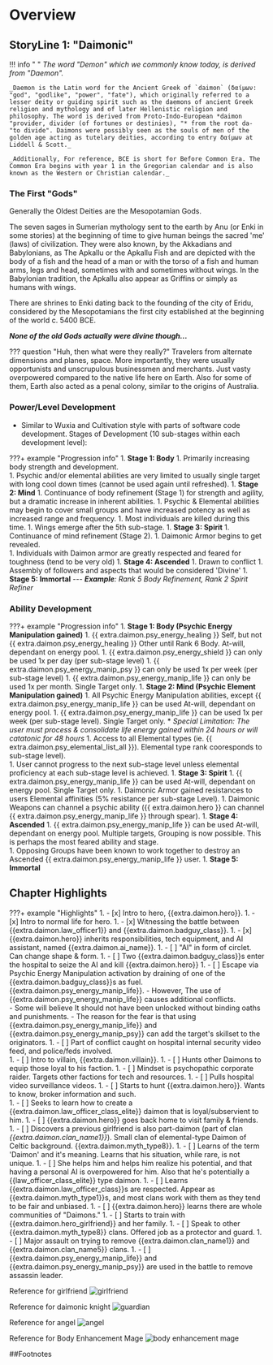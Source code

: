 # Overview

## StoryLine 1: "Daimonic"

!!! info " "
    _The word "Demon" which we commonly know today, is derived from "Daemon"._

    _Daemon is the Latin word for the Ancient Greek of `daimon` (δαίμων: "god", "godlike", "power", "fate"), which originally referred to a lesser deity or guiding spirit such as the daemons of ancient Greek religion and mythology and of later Hellenistic religion and philosophy. The word is derived from Proto-Indo-European *daimon "provider, divider (of fortunes or destinies), "* from the root da- "to divide". Daimons were possibly seen as the souls of men of the golden age acting as tutelary deities, according to entry δαίμων at Liddell & Scott._

    _Additionally, For reference, BCE is short for Before Common Era. The Common Era begins with year 1 in the Gregorian calendar and is also known as the Western or Christian calendar._

### The First "Gods"

Generally the Oldest Deities are the Mesopotamian Gods.

The seven sages in Sumerian mythology sent to the earth by Anu (or Enki in some stories) at the beginning of time to give human beings the sacred 'me' (laws) of civilization. They were also known, by the Akkadians and Babylonians, as The Apkallu or the Apkallu Fish and are depicted with the body of a fish and the head of a man or with the torso of a fish and human arms, legs and head, sometimes with and sometimes without wings.  In the Babylonian tradition, the Apkallu also appear as Griffins or simply as humans with wings.

There are shrines to Enki dating back to the founding of the city of Eridu, considered by the Mesopotamians the first city established at the beginning of the world c. 5400 BCE.

_**None of the old Gods actually were divine though...**_

??? question "Huh, then what were they really?"
    Travelers from alternate dimensions and planes, space.   More importantly, they were usually opportunists and unscrupulous businessmen and merchants.   Just vasty overpowered compared to the native life here on Earth.   Also for some of them, Earth also acted as a penal colony, similar to the origins of Australia.

### Power/Level Development

-   Similar to Wuxia and Cultivation style with parts of software code development.  Stages of Development (10 sub-stages within each development level):

???+ example "Progression info"
    1.  **Stage 1: Body**
        1.  Primarily increasing body strength and development.   
        1.  Psychic and/or elemental abilities are very limited to usually single target with long cool down times (cannot be used again until refreshed).
    1.  **Stage 2: Mind**
        1.  Continuance of body refinement (Stage 1) for strength and agility, but a dramatic increase in inherent abilities.
        1.  Psychic & Elemental abilities may begin to cover small groups and have increased potency as well as increased range and frequency.
        1.  Most individuals are killed during this time.
        1.  Wings emerge after the 5th sub-stage.
    1.  **Stage 3: Spirit**
        1.  Continuance of mind refinement (Stage 2).
        1.  Daimonic Armor begins to get revealed.   
        1.  Individuals with Daimon armor are greatly respected and feared for toughness (tend to be very old)
    1.  **Stage 4: Ascended**
        1.  Drawn to conflict
        1.  Assembly of followers and aspects that would be considered 'Divine'
    1.  **Stage 5: Immortal**
    ---
    _**Example**: Rank 5 Body Refinement, Rank 2 Spirit Refiner_

### Ability Development

???+ example "Progression info"
    1.  **Stage 1: Body (Psychic Energy Manipulation gained)**
        1.  {{ extra.daimon.psy_energy_healing }} Self, but not {{ extra.daimon.psy_energy_healing }} Other until Rank 6 Body.  At-will, dependant on energy pool.
        1.  {{ extra.daimon.psy_energy_shield }} can only be used 1x per day (per sub-stage level)
        1.  {{ extra.daimon.psy_energy_manip_psy }} can only be used 1x per week (per sub-stage level)
        1.  {{ extra.daimon.psy_energy_manip_life }} can only be used 1x per month. Single Target only.
    1.  **Stage 2: Mind (Psychic Element Manipulation gained)**
        1.  All Psychic Energy Manipulation abilities, except {{ extra.daimon.psy_energy_manip_life }} can be used At-will, dependant on energy pool.
        1.  {{ extra.daimon.psy_energy_manip_life }} can be used 1x per week (per sub-stage level).  Single Target only.
            * _Special Limitation: The user must process & consolidate life energy gained within 24 hours or will catatonic for 48 hours_
        1.  Access to all Elemental types (ie. {{ extra.daimon.psy_elemental_list_all }}).  Elemental type rank cooresponds to sub-stage level).   
        1.  User cannot progress to the next sub-stage level unless elemental proficiency at each sub-stage level is achieved.
    1.  **Stage 3: Spirit**
        1.  {{ extra.daimon.psy_energy_manip_life }} can be used At-will, dependant on energy pool.  Single Target only.
        1.  Daimonic Armor gained resistances to users Elemental affinities (5% resistance per sub-stage Level).
        1.  Daimonic Weapons can channel a psychic ability ({{ extra.daimon.hero }} can channel {{ extra.daimon.psy_energy_manip_life }} through spear).
    1.  **Stage 4: Ascended**
        1.  {{ extra.daimon.psy_energy_manip_life }} can be used At-will, dependant on energy pool.  Multiple targets, Grouping is now possible.  This is perhaps the most feared ability and stage.   
        1.  Opposing Groups have been known to work together to destroy an Ascended {{ extra.daimon.psy_energy_manip_life }} user.
    1.  **Stage 5: Immortal**


## Chapter Highlights

???+ example "Highlights"
    1.  - [x] Intro to hero, {{extra.daimon.hero}}.
    1.  - [x] Intro to normal life for hero.
    1.  - [x] Witnessing the battle between {{extra.daimon.law_officer1}} and {{extra.daimon.badguy_class}}.
    1.  - [x] {{extra.daimon.hero}} inherits responsibilities, tech equipment, and AI assistant, named {{extra.daimon.ai_name}}.
    1.  - [ ] "AI" in form of circlet.  Can change shape & form.
    1.  - [ ] Two  {{extra.daimon.badguy_class}}s enter the hospital to seize the AI and kill {{extra.daimon.hero}}
    1.  - [ ] Escape via Psychic Energy Manipulation activation by draining of one of the {{extra.daimon.badguy_class}}s as fuel.  {{extra.daimon.psy_energy_manip_life}}.
        - However, The use of {{extra.daimon.psy_energy_manip_life}} causes additional conflicts.   
        - Some will believe It should not have been unlocked without binding oaths and punishments.
        - The reason for the fear is that using {{extra.daimon.psy_energy_manip_life}} and {{extra.daimon.psy_energy_manip_psy}} can add the target's skillset to the originators.
    1.  - [ ] Part of conflict caught on hospital internal security video feed, and police/feds involved.  
    1.  - [ ] Intro to villain, {{extra.daimon.villain}}.
    1.  - [ ] Hunts other Daimons to equip those loyal to his faction.
    1.  - [ ] Mindset is psychopathic corporate raider.  Targets other factions for tech and resources.
    1.  - [ ] Pulls hospital video surveillance videos.
    1.  - [ ] Starts to hunt {{extra.daimon.hero}}.  Wants to know, broker information and such.   
    1.  - [ ] Seeks to learn how to create a {{extra.daimon.law_officer_class_elite}} daimon that is loyal/subservient to him.
    1.  - [ ] {{extra.daimon.hero}} goes back home to visit family & friends.  
    1.  - [ ] Discovers a previous girlfriend is also part-daimon (part of clan _{{extra.daimon.clan_name1}}_).  Small clan of elemental-type Daimon of Celtic background.  {{extra.daimon.myth_type8}}.
    1.  - [ ] Learns of the term 'Daimon' and it's meaning.  Learns that his situation, while rare, is not unique.
    1.  - [ ] She helps him and helps him realize his potential, and that having a personal AI is overpowered for him.   Also that he's potentially a {{law_officer_class_elite}} type daimon.
    1.  - [ ] Learns {{extra.daimon.law_officer_class}}s are respected.  Appear as {{extra.daimon.myth_type1}}s, and most clans work with them as they tend to be fair and unbiased.
    1.  - [ ] {{extra.daimon.hero}} learns there are whole communities of "Daimons."
    1.  - [ ] Starts to train with {{extra.daimon.hero_girlfriend}} and her family.
    1.  - [ ] Speak to other {{extra.daimon.myth_type8}} clans.  Offered job as a protector and guard.
    1.  - [ ] Major assault on trying to remove {{extra.daimon.clan_name1}} and {{extra.daimon.clan_name5}} clans.
    1.  - [ ] {{extra.daimon.psy_energy_manip_life}} and {{extra.daimon.psy_energy_manip_psy}} are used in the battle to remove assassin leader.

Reference for girlfriend
![girlfriend](../../assets/girlfriend.jpg)

Reference for daimonic knight
![guardian](../../assets/ideal_dark_paladin.jpg)

Reference for angel
![angel](../../assets/angel_flying.jpg)

Reference for Body Enhancement Mage
![body enhancement mage](../../assets/AngelicaPNG.png)

##Footnotes

[^1]: https://en.wikipedia.org/wiki/Daemon_(classical_mythology)
[^2]: https://www.ancient.eu/Enki/
[^3]: https://www.annunaki.org/enki-enlil/
